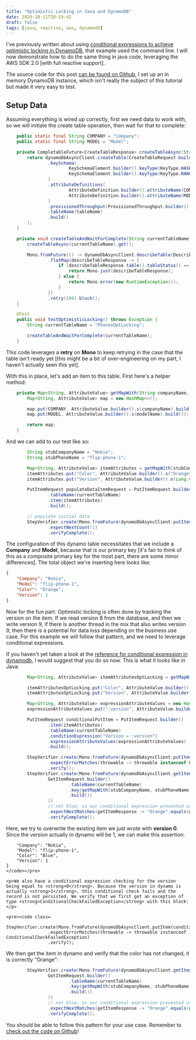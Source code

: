 ```yaml
---
title: "Optimistic Locking in Java and DynamoDB"
date: 2020-10-11T20:19:42
draft: false
tags: [java, reactive, aws, dynamodb]
---
```


I've previously written about using [conditional expressions to achieve optimistic locking in DynamoDB](https://nickolasfisher.com/blog/How-to-use-Optimistic-Locking-in-DynamoDB-via-the-AWS-CLI), that example used the command line. I will now demonstrate how to do the same thing in java code, leveraging the AWS SDK 2.0 \[with full reactive support\].

The source code for this post [can be found on Github](https://github.com/nfisher23/webflux-and-dynamo), I set up an in memory DynamoDB instance, which isn't really the subject of this tutorial but made it very easy to test.

## Setup Data

Assuming everything is wired up correctly, first we need data to work with, so we will initiate the create table operation, then wait for that to complete:

```java
    public static final String COMPANY = "Company";
    public static final String MODEL = "Model";

    private CompletableFuture<CreateTableResponse> createTableAsync(String tableName) {
        return dynamoDbAsyncClient.createTable(CreateTableRequest.builder()
                .keySchema(
                        KeySchemaElement.builder().keyType(KeyType.HASH).attributeName(COMPANY).build(),
                        KeySchemaElement.builder().keyType(KeyType.RANGE).attributeName(MODEL).build()
                )
                .attributeDefinitions(
                        AttributeDefinition.builder().attributeName(COMPANY).attributeType(ScalarAttributeType.S).build(),
                        AttributeDefinition.builder().attributeName(MODEL).attributeType(ScalarAttributeType.S).build()
                )
                .provisionedThroughput(ProvisionedThroughput.builder().readCapacityUnits(100L).writeCapacityUnits(100L).build())
                .tableName(tableName)
                .build()
        );
    }

    private void createTableAndWaitForComplete(String currentTableName) throws InterruptedException, java.util.concurrent.ExecutionException {
        createTableAsync(currentTableName).get();

        Mono.fromFuture(() -> dynamoDbAsyncClient.describeTable(DescribeTableRequest.builder().tableName(currentTableName).build()))
                .flatMap(describeTableResponse -> {
                    if (describeTableResponse.table().tableStatus() == TableStatus.ACTIVE) {
                        return Mono.just(describeTableResponse);
                    } else {
                        return Mono.error(new RuntimeException());
                    }
                })
                .retry(100).block();
    }

    @Test
    public void testOptimisticLocking() throws Exception {
        String currentTableName = "PhonesOptLocking";

        createTableAndWaitForComplete(currentTableName);
    }

```

This code leverages a **retry** on **Mono** to keep retrying in the case that the table isn't ready yet \[this might be a bit of over-engineering on my part, I haven't actually seen this yet\].

With this in place, let's add an item to this table. First here's a helper method:

```java
    private Map<String, AttributeValue> getMapWith(String companyName, String modelName) {
        Map<String, AttributeValue> map = new HashMap<>();

        map.put(COMPANY, AttributeValue.builder().s(companyName).build());
        map.put(MODEL, AttributeValue.builder().s(modelName).build());

        return map;
    }

```

And we can add to our test like so:

```java
        String stubCompanyName = "Nokia";
        String stubPhoneName = "flip-phone-1";

        Map<String, AttributeValue> itemAttributes = getMapWith(stubCompanyName, stubPhoneName);
        itemAttributes.put("Color", AttributeValue.builder().s("Orange").build());
        itemAttributes.put("Version", AttributeValue.builder().n(Long.valueOf(1L).toString()).build());

        PutItemRequest populateDataItemRequest = PutItemRequest.builder()
                .tableName(currentTableName)
                .item(itemAttributes)
                .build();

        // populate initial data
        StepVerifier.create(Mono.fromFuture(dynamoDbAsyncClient.putItem(populateDataItemRequest)))
                .expectNextCount(1)
                .verifyComplete();

```

The configuration of this dynamo table necessitates that we include a **Company** and **Model**, because that is our primary key \[it's fair to think of this as a composite primary key for the most part, there are some minor differences\]. The total object we're inserting here looks like:

```json
{
    "Company": "Nokia",
    "Model": "flip-phone-1",
    "Color": "Orange",
    "Version": 1
}

```

Now for the fun part. Optimistic locking is often done by tracking the version on the item. If we read version 8 from the database, and then we write version 9, if there is another thread in the mix that also writes version 9, then there is a potential for data loss depending on the business use case. For this example we will follow that pattern, and we need to leverage conditional expressions.

If you haven't yet taken a look at the [reference for conditional expression in dynamodb](https://docs.aws.amazon.com/amazondynamodb/latest/developerguide/Expressions.ConditionExpressions.html), I would suggest that you do so now. This is what it looks like in Java:

```java
        Map<String, AttributeValue> itemAttributesOptLocking = getMapWith(stubCompanyName, stubPhoneName);

        itemAttributesOptLocking.put("Color", AttributeValue.builder().s("Blue").build());
        itemAttributesOptLocking.put("Version", AttributeValue.builder().n(Long.valueOf(1L).toString()).build());

        Map<String, AttributeValue> expressionAttributeValues = new HashMap<>();
        expressionAttributeValues.put(":version", AttributeValue.builder().n("0").build());

        PutItemRequest conditionalPutItem = PutItemRequest.builder()
                .item(itemAttributes)
                .tableName(currentTableName)
                .conditionExpression("Version = :version")
                .expressionAttributeValues(expressionAttributeValues)
                .build();

        StepVerifier.create(Mono.fromFuture(dynamoDbAsyncClient.putItem(conditionalPutItem)))
                .expectErrorMatches(throwable -> throwable instanceof ConditionalCheckFailedException)
                .verify();
        StepVerifier.create(Mono.fromFuture(dynamoDbAsyncClient.getItem(
                GetItemRequest.builder()
                        .tableName(currentTableName)
                        .key(getMapWith(stubCompanyName, stubPhoneName))
                        .build())
                ))
                // not blue, so our conditional expression prevented us from overwriting it
                .expectNextMatches(getItemResponse -> "Orange".equals(getItemResponse.item().get("Color").s()))
                .verifyComplete();

```

Here, we try to overwrite the existing item we just wrote with **version 0**. Since the version actually in dynamo will be 1, we can make this assertion:

```json>{
    "Company": "Nokia",
    "Model": "flip-phone-1",
    "Color": "Blue",
    "Version": 1
}
</code></pre>

<p>We also have a conditional expression checking for the version being equal to <strong>0</strong>. Because the version in dynamo is actually <strong>1</strong>, this conditional check fails and the record is not persisted. We verify that we first get an exception of type <strong>ConditionalCheckFailedException</strong> with this block:</p>

<pre><code class=
        StepVerifier.create(Mono.fromFuture(dynamoDbAsyncClient.putItem(conditionalPutItem)))
                .expectErrorMatches(throwable -> throwable instanceof ConditionalCheckFailedException)
                .verify();

```

We then get the item in dynamo and verify that the color has not changed, it is correctly "Orange":

```java
        StepVerifier.create(Mono.fromFuture(dynamoDbAsyncClient.getItem(
                GetItemRequest.builder()
                        .tableName(currentTableName)
                        .key(getMapWith(stubCompanyName, stubPhoneName))
                        .build())
                ))
                // not blue, so our conditional expression prevented us from overwriting it
                .expectNextMatches(getItemResponse -> "Orange".equals(getItemResponse.item().get("Color").s()))
                .verifyComplete();

```

You should be able to follow this pattern for your use case. Remember to [check out the code on Github](https://github.com/nfisher23/webflux-and-dynamo)!
